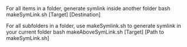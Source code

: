 For all items in a folder, generate symlink inside another folder
bash makeSymLink.sh  [Target] [Destination]

For all subfolders in a folder, use makeSymlink.sh to generate symlink in your current folder
bash makeAboveSymLink.sh [Target] [Path to makeSymLink.sh]
